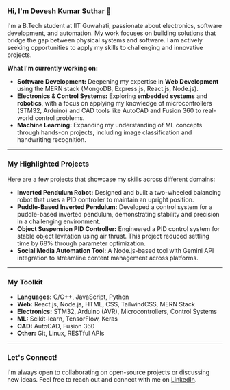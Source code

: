### Hi, I'm Devesh Kumar Suthar 👋
I'm a B.Tech student at IIT Guwahati, passionate about electronics, software development, and automation. My work focuses on building solutions that bridge the gap between physical systems and software. I am actively seeking opportunities to apply my skills to challenging and innovative projects.

**What I'm currently working on:**

* **Software Development:** Deepening my expertise in **Web Development** using the MERN stack (MongoDB, Express.js, React.js, Node.js).
* **Electronics & Control Systems:** Exploring **embedded systems** and **robotics**, with a focus on applying my knowledge of microcontrollers (STM32, Arduino) and CAD tools like AutoCAD and Fusion 360 to real-world control problems.
* **Machine Learning:** Expanding my understanding of ML concepts through hands-on projects, including image classification and handwriting recognition.

---

### My Highlighted Projects
Here are a few projects that showcase my skills across different domains:

* **Inverted Pendulum Robot:** Designed and built a two-wheeled balancing robot that uses a PID controller to maintain an upright position.
* **Puddle-Based Inverted Pendulum:** Developed a control system for a puddle-based inverted pendulum, demonstrating stability and precision in a challenging environment.
* **Object Suspension PID Controller:** Engineered a PID control system for stable object levitation using air thrust. This project reduced settling time by 68% through parameter optimization.
* **Social Media Automation Tool:** A Node.js-based tool with Gemini API integration to streamline content management across platforms.

---

### My Toolkit
* **Languages:** C/C++, JavaScript, Python
* **Web:** React.js, Node.js, HTML, CSS, TailwindCSS, MERN Stack
* **Electronics:** STM32, Arduino (AVR), Microcontrollers, Control Systems
* **ML:** Scikit-learn, TensorFlow, Keras
* **CAD:** AutoCAD, Fusion 360
* **Other:** Git, Linux, RESTful APIs

---

### Let's Connect!
I'm always open to collaborating on open-source projects or discussing new ideas. Feel free to reach out and connect with me on [LinkedIn](https://www.linkedin.com/in/Devesh-Suthar-/).
